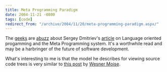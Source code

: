 ```yaml
---
title: Meta Programming Paradigm
date: 2004-11-21 -0800
tags: [code]
redirect_from: "/archive/2004/11/20/meta-programming-paradigm.aspx/"
---
```


The
[geeks](http://weblogs.asp.net/rosherove/archive/2004/11/22/267634.aspx)
are [abuzz](http://martinfowler.com/bliki/MetaProgrammingSystem.html)
about Sergey Dmitriev's
[article](http://www.onboard.jetbrains.com/articles/04/10/lop/) on
Language oriented progamming and the Meta Programming system. It's a
worthwhile read and may be a harbringer of the future of software
development.

What's interesting to me is that the model he describes for viewing
source code trees is very similar to [this
post](http://wesnerm.blogs.com/net_undocumented/2004/06/graphical_sourc.html)
by [Wesner Moise](http://wesnerm.blogs.com/).

